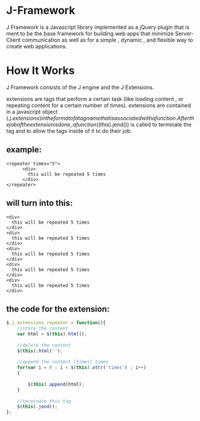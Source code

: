 J-Framework
===========

J Framework is a Javascript library implemented as a jQuery plugin that is ment to be the base framework for building web apps that minimize Server-Client communication as well as for a simple , dynamic , and flexible way to create web applications.

How It Works
============

J Framework consists of the J engine and the J Extensions.

extensions are tags that perform a certain task (like loading content , or repeating content for a certain number of times). extensions are contained in a javascript object ($.j.extensions) in the format of a tagname that is associated with a function. After the job of the extension is done , a function ($(this).jend()) is called to terminate the tag and to allow the tags inside of it to do their job.

example:
---------
```html5
<repeater times="5">
	  <div>
	    this will be repeated 5 times
	  </div>
</repeater>
```
will turn into this:
--------------------
```html5
<div>
  this will be repeated 5 times
</div>
<div>
  this will be repeated 5 times
</div>
<div>
  this will be repeated 5 times
</div>
<div>
  this will be repeated 5 times
</div>
<div>
  this will be repeated 5 times
</div>
```
the code for the extension:
---------------------------
```javascript
$.j.extensions.repeater = function(){
	//store the content
	var html = $(this).html();
	
	//delete the content
	$(this).html('');
	
	//append the content [times] times
	for(var i = 0 ; i < $(this).attr('times') ; i++)
	{
		
		$(this).append(html);
	}
	
	//terminate this tag
	$(this).jend();
};
```
